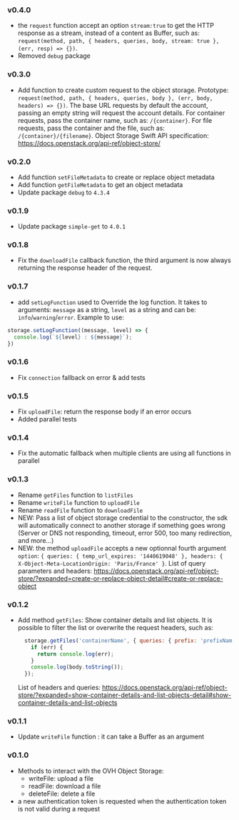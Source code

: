 ### v0.4.0
- the `request` function accept an option `stream:true` to get the HTTP response as a stream, instead of a content as Buffer, such as: `request(method, path, { headers, queries, body, stream: true }, (err, resp) => {})`.
- Removed `debug` package

### v0.3.0
- Add function to create custom request to the object storage. Prototype: `request(method, path, { headers, queries, body }, (err, body, headers) => {})`. The base URL requests by default the account, passing an empty string will request the account details. For container requests, pass the container name, such as: `/{container}`. For file requests, pass the container and the file, such as: `/{container}/{filename}`. Object Storage Swift API specification: https://docs.openstack.org/api-ref/object-store/

### v0.2.0
- Add function `setFileMetadata` to create or replace object metadata
- Add function `getFileMetadata` to get an object metadata
- Update package `debug` to `4.3.4`

### v0.1.9
- Update package `simple-get` to `4.0.1`

### v0.1.8
- Fix the `downloadFile` callback function, the third argument is now always returning the response header of the request.

### v0.1.7
- add `setLogFunction` used to Override the log function. It takes to arguments: `message` as a string, `level` as a string and can be: `info`/`warning`/`error`. Example to use:
```js
storage.setLogFunction((message, level) => {
  console.log(`${level} : ${message}`);
})
```

### v0.1.6
- Fix `connection` fallback on error & add tests

### v0.1.5
  - Fix `uploadFile`: return the response body if an error occurs
  - Added parallel tests
### v0.1.4
  - Fix the automatic fallback when multiple clients are using all functions in parallel
### v0.1.3
  - Rename `getFiles` function to `listFiles`
  - Rename `writeFile` function to `uploadFile`
  - Rename `readFile` function to `downloadFile`
  - NEW: Pass a list of object storage credential to the constructor, the sdk will automatically connect to another storage if something goes wrong (Server or DNS not responding, timeout, error 500, too many redirection, and more...)
  - NEW: the method `uploadFile` accepts a new optionnal fourth argument `option`: `{ queries: { temp_url_expires: '1440619048' }, headers: { X-Object-Meta-LocationOrigin: 'Paris/France' }`. List of query parameters and headers: https://docs.openstack.org/api-ref/object-store/?expanded=create-or-replace-object-detail#create-or-replace-object


### v0.1.2
  - Add method `getFiles`: Show container details and list objects. It is possible to filter the list or overwrite the request headers, such as:
    ```js
      storage.getFiles('containerName', { queries: { prefix: 'prefixName' }, headers: { Accept: 'application/xml' } }, function (err, body) {
        if (err) {
          return console.log(err);
        }
        console.log(body.toString());
      });
    ```
    List of headers and queries: https://docs.openstack.org/api-ref/object-store/?expanded=show-container-details-and-list-objects-detail#show-container-details-and-list-objects
### v0.1.1
  - Update `writeFile` function : it can take a Buffer as an argument

### v0.1.0
  - Methods to interact with the OVH Object Storage:
    - writeFile: upload a file
    - readFile: download a file
    - deleteFile: delete a file
  - a new authentication token is requested when the authentication token is not valid during a request